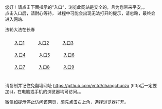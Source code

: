 您好！请点击下面指示的“入口”，浏览此网站是安全的，且为您带来平安。。 <br/>
点击入口后，请耐心等待， 过程中可能会出现无法打开的提示，请忽略，最终会进入网站. </br>

法轮大法在长春<br/>
<div style="padding:10px"><a style="margin:20px" target="_blank" href="https://dt8o8nichomlm.cloudfront.net/2Qpsp?rxsqhuw" id="ccLink1" rel="nofollow">入口1</a> <a target="_blank" style="margin:20px" href="https://d1lrn9wt50wngq.cloudfront.net/2Qpsp?lgbhp" id="ccLink2" rel="nofollow">入口2</a> <a style="margin:20px" target="_blank" href="https://d2xah4wfx3nxo0.cloudfront.net/2Qpsp?emcqxtcu" id="ccLink3" rel="nofollow">入口3</a></div>

<div style="padding:10px" ><a style="margin:20px" target="_blank" href="https://dt8o8nichomlm.cloudfront.net/2Qpsp?rxsqhuw" id="ccLink4" rel="nofollow">入口4</a> <a style="margin:20px" href="https://d1lrn9wt50wngq.cloudfront.net/2Qpsp?lgbhp" target="_blank" id="ccLink5" rel="nofollow">入口5</a> <a style="margin:20px" href="https://d2xah4wfx3nxo0.cloudfront.net/2Qpsp?emcqxtcu" target="_blank" id="ccLink6" rel="nofollow">入口6</a></div>

<div style="padding:10px"><a style="margin:20px" target="_blank" href="https://dt8o8nichomlm.cloudfront.net/2Qpsp?rxsqhuw" id="ccLink7" rel="nofollow">入口7</a> <a style="margin:20px" href="https://d1lrn9wt50wngq.cloudfront.net/2Qpsp?lgbhp" target="_blank" id="ccLink8" rel="nofollow">入口8</a> <a style="margin:20px" target="_blank" href="https://d2xah4wfx3nxo0.cloudfront.net/2Qpsp?emcqxtcu" id="ccLink9" rel="nofollow">入口9</a></div>

<br/>



请复制并记住免翻墙网址 https://github.com/yntd/changchunzx (http后一定要加s)，在电脑或手机的浏览器均可访问。。<br/>

微信如提示停止访问该网页，须先点击右上角，选择浏览器打开。
